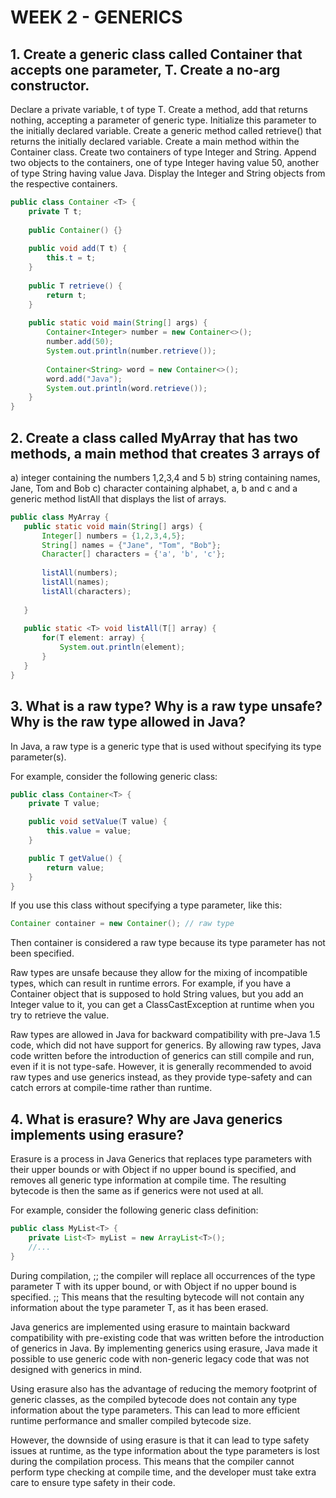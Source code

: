 # WEEK 2 - GENERICS
## 1. Create a generic class called Container that accepts one parameter, T. Create a no-arg constructor.
Declare a private variable, t of type T. Create a method, add that returns nothing, accepting a
parameter of generic type. Initialize this parameter to the initially declared variable. Create a generic
method called retrieve() that returns the initially declared variable.
Create a main method within the Container class. Create two containers of type Integer and String.
Append two objects to the containers, one of type Integer having value 50, another of type String
having value Java. Display the Integer and String objects from the respective containers.

```java
public class Container <T> {
    private T t;
    
    public Container() {}
    
    public void add(T t) {
        this.t = t;
    }
    
    public T retrieve() {
        return t;
    }
    
    public static void main(String[] args) {
        Container<Integer> number = new Container<>();
        number.add(50);
        System.out.println(number.retrieve());
        
        Container<String> word = new Container<>();
        word.add("Java");
        System.out.println(word.retrieve());
    }
}
```

## 2. Create a class called MyArray that has two methods, a main method that creates 3 arrays of
a) integer containing the numbers 1,2,3,4 and 5
b) string containing names, Jane, Tom and Bob
c) character containing alphabet, a, b and c
 and a generic method listAll that displays the list of arrays.
 ``` java
 public class MyArray {
    public static void main(String[] args) {
        Integer[] numbers = {1,2,3,4,5};
        String[] names = {"Jane", "Tom", "Bob"};
        Character[] characters = {'a', 'b', 'c'};
        
        listAll(numbers);
        listAll(names);
        listAll(characters);
        
    }
    
    public static <T> void listAll(T[] array) {
        for(T element: array) {
            System.out.println(element);
        }
    }
}
```
 
## 3. What is a raw type? Why is a raw type unsafe? Why is the raw type allowed in Java?
In Java, a raw type is a generic type that is used without specifying its type parameter(s).

For example, consider the following generic class:

``` java
public class Container<T> {
    private T value;

    public void setValue(T value) {
        this.value = value;
    }

    public T getValue() {
        return value;
    }
}
```

If you use this class without specifying a type parameter, like this:

``` java
Container container = new Container(); // raw type
```

Then container is considered a raw type because its type parameter has not been specified.

Raw types are unsafe because they allow for the mixing of incompatible types, which can result in runtime errors. For example, if you have a Container object that is supposed to hold String values, but you add an Integer value to it, you can get a ClassCastException at runtime when you try to retrieve the value.

Raw types are allowed in Java for backward compatibility with pre-Java 1.5 code, which did not have support for generics. By allowing raw types, Java code written before the introduction of generics can still compile and run, even if it is not type-safe. However, it is generally recommended to avoid raw types and use generics instead, as they provide type-safety and can catch errors at compile-time rather than runtime.


## 4. What is erasure? Why are Java generics implements using erasure?
Erasure is a process in Java Generics that replaces type parameters with their upper bounds or with Object if no upper bound is specified, and removes all generic type information at compile time. The resulting bytecode is then the same as if generics were not used at all.

For example, consider the following generic class definition:

```java
public class MyList<T> {
    private List<T> myList = new ArrayList<T>();
    //...
}
```

During compilation, ;; the compiler will replace all occurrences of the type parameter T with its upper bound, or with Object if no upper bound is specified. ;; This means that the resulting bytecode will not contain any information about the type parameter T, as it has been erased.

Java generics are implemented using erasure to maintain backward compatibility with pre-existing code that was written before the introduction of generics in Java. By implementing generics using erasure, Java made it possible to use generic code with non-generic legacy code that was not designed with generics in mind.

Using erasure also has the advantage of reducing the memory footprint of generic classes, as the compiled bytecode does not contain any type information about the type parameters. This can lead to more efficient runtime performance and smaller compiled bytecode size.

However, the downside of using erasure is that it can lead to type safety issues at runtime, as the type information about the type parameters is lost during the compilation process. This means that the compiler cannot perform type checking at compile time, and the developer must take extra care to ensure type safety in their code.
